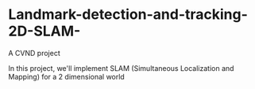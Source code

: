 # Landmark-detection-and-tracking-2D-SLAM-
A CVND project

In this project, we'll implement SLAM (Simultaneous Localization and Mapping) for a 2 dimensional world
